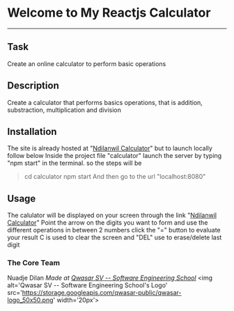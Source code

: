 # Welcome to My Reactjs Calculator
***

## Task
Create an online calculator to perform basic operations

## Description
Create a calculator that performs basics operations, that is addition, substraction, multiplication and division

## Installation
The site is already hosted at "[Ndilanwil Calculator](https://ndilanwilcalculator.netlify.app/)" but to launch locally follow below
Inside the project file "calculator" launch the server by typing "npm start" in the terminal. so the steps will be
>cd calculator
>npm start
And then go to the url "localhost:8080"

## Usage
The calulator will be displayed on your screen through the link "[Ndilanwil Calculator](https://ndilanwilcalculator.netlify.app/)"
Point the arrow on the digits you want to form and use the different operations in between 2 numbers
click the "=" button to evaluate your result
C is used to clear the screen and "DEL" use to erase/delete last digit

### The Core Team

Nuadje Dilan
<span><i>Made at <a href='https://qwasar.io'>Qwasar SV -- Software Engineering School</a></i></span>
<span><img alt='Qwasar SV -- Software Engineering School's Logo' src='https://storage.googleapis.com/qwasar-public/qwasar-logo_50x50.png' width='20px'></span>
